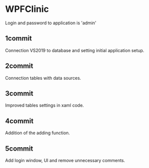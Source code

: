# WPFClinic
Login and password to application is 'admin'
## 1commit
Connection VS2019 to database and setting initial application setup.

## 2commit
Connection tables with data sources.

## 3commit
Improved tables settings in xaml code.

## 4commit
Addition of the adding function.

## 5commit
Add login window, UI and remove unnecessary comments.

